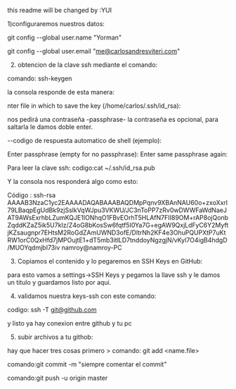 this readme will be changed by :YUI


1)configuraremos nuestros datos:

git config --global user.name "Yorman" 

git config --global user.email "me@carlosandresviteri.com"

2) obtencion de la clave ssh mediante el comando:

comando: ssh-keygen

la consola responde de esta manera:

nter file in which to save the key (/home/carlos/.ssh/id_rsa):

nos pedirá una contraseña -passphrase- la contraseña es opcional, para saltarla le damos doble enter.

--codigo de respuesta automatico de shell (ejemplo):
 
Enter passphrase (empty for no passphrase):
Enter same passphrase again: 

Para leer la clave ssh:
codigo:cat ~/.ssh/id_rsa.pub

Y la consola nos responderá algo como esto:

Código : ssh-rsa AAAAB3NzaC1yc2EAAAADAQABAAABAQDMpPqnv9XBAnNAU60o+zxoXxrl79LBaqpEgUdBk9zjSslkVqWJpu3VKWU/JC3nToPP7zRv0wDWWFaWdNaeJAT9AWsExrhbLZumKQJE1IONhqO1FBvEOrhT5HLAfN7FII89OM+rAP8ojQonbZqddKZaZ5ik5U7kIz/Z4oG8bKosSw6fqtf5I0Ya7G+egAW9QxjLdFyC6Y2MyftjKZsaugnpr7EHtsM2RoGdZAmUWND3ofE/DltrNh2KF4e3OhuPQUPXtP7uKtRW1orC0QxHfd7jMPOujtE1+dT5mb3itlLD7tnddoyNgzgjN/vKyl7O4igB4hdgD/MUOYqdmjbI73iv namroy@namroy-PC

3) Copiamos el contenido y lo pegaremos en SSH Keys en GitHub:

para esto vamos a settings->SSH Keys y pegamos la llave ssh y le damos un titulo  y guardamos listo por aqui.

4) validamos nuestra keys-ssh con este comando:

codigo: ssh -T git@github.com 

y listo ya hay conexion entre github y tu pc

5) subir archivos a tu githob:

hay que hacer tres cosas primero > 
comando: git add <name.file> 

comando:git commit -m "siempre comentar el commit"

comando:git push -u origin master


